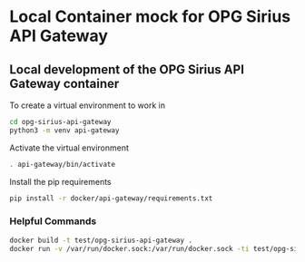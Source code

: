 # Local Container mock for OPG Sirius API Gateway

## Local development of the OPG Sirius API Gateway container

To create a virtual environment to work in
```bash
cd opg-sirius-api-gateway
python3 -m venv api-gateway
```

Activate the virtual environment
```bash
. api-gateway/bin/activate
```

Install the pip requirements
```bash
pip install -r docker/api-gateway/requirements.txt
```

### Helpful Commands
```bash
docker build -t test/opg-sirius-api-gateway .
docker run -v /var/run/docker.sock:/var/run/docker.sock -ti test/opg-sirius-api-gateway:latest
```
